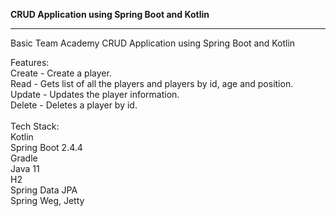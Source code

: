 **CRUD Application using Spring Boot and Kotlin**

----

Basic Team Academy CRUD Application using Spring Boot and Kotlin

Features:<br/>
Create - Create a player.<br/>
Read - Gets list of all the players and players by id, age and position.<br/>
Update - Updates the player information.<br/>
Delete - Deletes a player by id.<br/>
<br/>
Tech Stack:<br/>
Kotlin<br/>
Spring Boot 2.4.4<br/>
Gradle<br/>
Java 11<br/>
H2<br/>
Spring Data JPA<br/>
Spring Weg, Jetty<br/>

